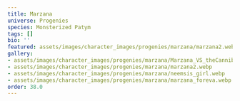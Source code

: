 ```yaml
---
title: Marzana
universe: Progenies
species: Monsterized Patym
tags: []
bio: ''
featured: assets/images/character_images/progenies/marzana/marzana2.webp
gallery:
- assets/images/character_images/progenies/marzana/Marzana_VS_theCannibal.webp
- assets/images/character_images/progenies/marzana/marzana2.webp
- assets/images/character_images/progenies/marzana/neemsis_girl.webp
- assets/images/character_images/progenies/marzana/marzana_foreva.webp
order: 38.0
---
```

